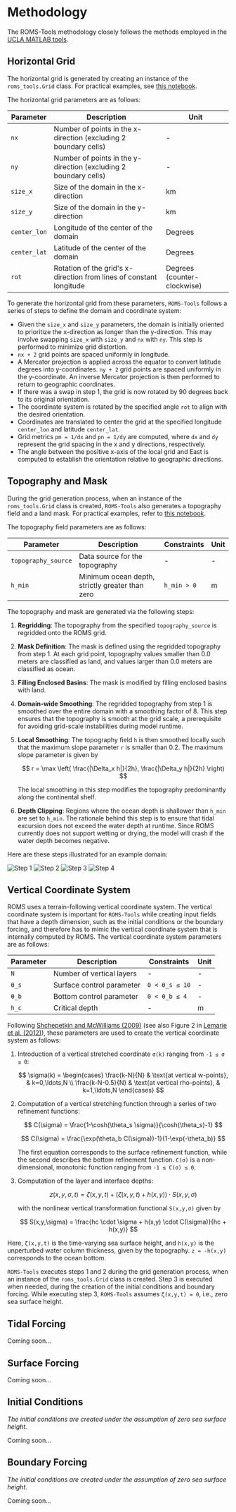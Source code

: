 # Methodology

The ROMS-Tools methodology closely follows the methods employed in the [UCLA MATLAB tools](https://github.com/nmolem/ucla-tools/tree/main).

## Horizontal Grid

The horizontal grid is generated by creating an instance of the `roms_tools.Grid` class. For practical examples, see [this notebook](grid.ipynb).

The horizontal grid parameters are as follows:

| Parameter    | Description                                                       | Unit                        |
|--------------|-------------------------------------------------------------------|-----------------------------|
| `nx`         | Number of points in the x-direction (excluding 2 boundary cells)   | -                           |
| `ny`         | Number of points in the y-direction (excluding 2 boundary cells)   | -                           |
| `size_x`     | Size of the domain in the x-direction                             | km                          |
| `size_y`     | Size of the domain in the y-direction                             | km                          |
| `center_lon` | Longitude of the center of the domain                             | Degrees                     |
| `center_lat` | Latitude of the center of the domain                              | Degrees                     |
| `rot`        | Rotation of the grid's x-direction from lines of constant longitude | Degrees (counter-clockwise) |

To generate the horizontal grid from these parameters, `ROMS-Tools` follows a series of steps to define the domain and coordinate system:

- Given the `size_x` and `size_y` parameters, the domain is initially oriented to prioritize the x-direction as longer than the y-direction. This may involve swapping `size_x` with `size_y` and `nx` with `ny`. This step is performed to minimize grid distortion.
- `nx + 2` grid points are spaced uniformly in longitude.
- A Mercator projection is applied across the equator to convert latitude degrees into y-coordinates. `ny + 2` grid points are spaced uniformly in the y-coordinate. An inverse Mercator projection is then performed to return to geographic coordinates.
- If there was a swap in step 1, the grid is now rotated by 90 degrees back to its original orientation.
- The coordinate system is rotated by the specified angle `rot` to align with the desired orientation.
- Coordinates are translated to center the grid at the specified longitude `center_lon` and latitude `center_lat`.
- Grid metrics `pm = 1/dx` and `pn = 1/dy` are computed, where `dx` and `dy` represent the grid spacing in the x and y directions, respectively.
- The angle between the positive x-axis of the local grid and East is computed to establish the orientation relative to geographic directions.

## Topography and Mask

During the grid generation process, when an instance of the `roms_tools.Grid` class is created, `ROMS-Tools` also generates a topography field and a land mask. For practical examples, refer to [this notebook](grid.ipynb).

The topography field parameters are as follows:

| Parameter            | Description                                           | Constraints         | Unit |
|----------------------|-------------------------------------------------------|---------------------|------|
| `topography_source`   | Data source for the topography                        | -                   | -    |
| `h_min`               | Minimum ocean depth, strictly greater than zero       | `h_min > 0`         | m    |


The topography and mask are generated via the following steps:

1. **Regridding**: The topography from the specified `topography_source` is regridded onto the ROMS grid.
2. **Mask Definition**: The mask is defined using the regridded topography from step 1. At each grid point, topography values smaller than 0.0 meters are classified as land, and values larger than 0.0 meters are classified as ocean.
3. **Filling Enclosed Basins**: The mask is modified by filling enclosed basins with land.
4. **Domain-wide Smoothing**: The regridded topography from step 1 is smoothed over the entire domain with a smoothing factor of 8. This step ensures that the topography is smooth at the grid scale, a prerequisite for avoiding grid-scale instabilities during model runtime.
5. **Local Smoothing**: The topography field `h` is then smoothed locally such that the maximum slope parameter `r` is smaller than 0.2. The maximum slope parameter is given by

   $$ r = \max \left( \frac{|\Delta_x h|}{2h}, \frac{|\Delta_y h|}{2h} \right) $$

   The local smoothing in this step modifies the topography predominantly along the continental shelf.

6. **Depth Clipping**: Regions where the ocean depth is shallower than `h_min` are set to `h_min`. The rationale behind this step is to ensure that tidal excursion does not exceed the water depth at runtime. Since ROMS currently does not support wetting or drying, the model will crash if the water depth becomes negative.

Here are these steps illustrated for an example domain:

![Step 1](images/Step1.png)
![Step 2](images/Step2.png)
![Step 3](images/Step3.png)
![Step 4](images/Step4.png)

## Vertical Coordinate System

ROMS uses a terrain-following vertical coordinate system. The vertical coordinate system is important for `ROMS-Tools` while creating input fields that have a depth dimension, such as the initial conditions or the boundary forcing, and therefore has to mimic the vertical coordinate system that is internally computed by ROMS. The vertical coordinate system parameters are as follows:

| Parameter                     | Description                                                | Constraints             | Unit |
|-------------------------------|------------------------------------------------------------|-------------------------|------|
| `N`                            | Number of vertical layers                                  | -                       | -    |
| `θ_s`                          | Surface control parameter                                  | `0 < θ_s ≤ 10`          | -    |    
| `θ_b`                          | Bottom control parameter                                   | `0 < θ_b ≤ 4`           | -    |
| `h_c`                          | Critical depth                                             | -                       | m    |

Following [Shchepetkin and McWilliams (2009)](https://www.sciencedirect.com/science/article/pii/S0022103108001483) (see also Figure 2 in [Lemarie et al. (2012)](https://journals.ametsoc.org/view/journals/phoc/42/10/2012jpo03631.1.xml)), these parameters are used to create the vertical coordinate system as follows:

1. Introduction of a vertical stretched coordinate `σ(k)` ranging from `-1 ≤ σ ≤ 0`:

   $$
   \sigma(k) =
   \begin{cases}
      \frac{k-N}{N} & \text{at vertical w-points}, & k=0,\ldots,N \\
      \frac{k-N-0.5}{N} & \text{at vertical rho-points}, & k=1,\ldots,N
   \end{cases}
   $$

2. Computation of a vertical stretching function through a series of two refinement functions:

   $$
   C(\sigma) = \frac{1-\cosh(\theta_s \sigma)}{\cosh(\theta_s)-1}
   $$

   $$
   C(\sigma) = \frac{\exp(\theta_b C(\sigma))-1}{1-\exp(-\theta_b)}
   $$

   The first equation corresponds to the surface refinement function, while the second describes the bottom refinement function. `C(σ)` is a non-dimensional, monotonic function ranging from `-1 ≤ C(σ) ≤ 0`.

3. Computation of the layer and interface depths:

   $$
   z(x,y,\sigma,t) = \zeta(x,y,t) + (\zeta(x,y,t) + h(x,y)) \cdot S(x,y,\sigma)
   $$

   with the nonlinear vertical transformation functional `S(x,y,σ)` given by

   $$
   S(x,y,\sigma) = \frac{hc \cdot \sigma + h(x,y) \cdot C(\sigma)}{hc + h(x,y)}
   $$

Here, `ζ(x,y,t)` is the time-varying sea surface height, and `h(x,y)` is the unperturbed water column thickness, given by the topography. `z = -h(x,y)` corresponds to the ocean bottom.

`ROMS-Tools` executes steps 1 and 2 during the grid generation process, when an instance of the `roms_tools.Grid` class is created. Step 3 is executed when needed, during the creation of the initial conditions and boundary forcing. While executing step 3, `ROMS-Tools` assumes `ζ(x,y,t) = 0`, i.e., zero sea surface height.

## Tidal Forcing

Coming soon...

## Surface Forcing

Coming soon...

## Initial Conditions

*The initial conditions are created under the assumption of zero sea surface height.*

Coming soon...

## Boundary Forcing

*The initial conditions are created under the assumption of zero sea surface height.*

Coming soon...

